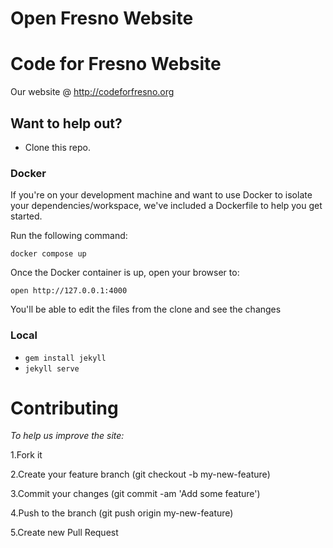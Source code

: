 # Open Fresno Website

# Code for Fresno Website

Our website @ http://codeforfresno.org

## Want to help out?

- Clone this repo.

### Docker

If you're on your development machine and want to use Docker to isolate your
dependencies/workspace, we've included a Dockerfile to help you get started.

Run the following command:

`docker compose up`

Once the Docker container is up, open your browser to:

`open http://127.0.0.1:4000`

You'll be able to edit the files from the clone and see the changes

### Local

- `gem install jekyll`
- `jekyll serve`

# Contributing
*To help us improve the site:*

1.Fork it

2.Create your feature branch (git checkout -b my-new-feature)

3.Commit your changes (git commit -am 'Add some feature')

4.Push to the branch (git push origin my-new-feature)

5.Create new Pull Request

